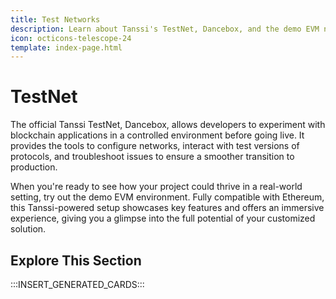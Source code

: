```yaml
---
title: Test Networks
description: Learn about Tanssi's TestNet, Dancebox, and the demo EVM network deployed on Dancebox and how to get started developing and interacting with each network.
icon: octicons-telescope-24
template: index-page.html
---
```


# TestNet

The official Tanssi TestNet, Dancebox, allows developers to experiment with blockchain applications in a controlled environment before going live. It provides the tools to configure networks, interact with test versions of protocols, and troubleshoot issues to ensure a smoother transition to production.

When you're ready to see how your project could thrive in a real-world setting, try out the demo EVM environment. Fully compatible with Ethereum, this Tanssi-powered setup showcases key features and offers an immersive experience, giving you a glimpse into the full potential of your customized solution.

## Explore This Section

:::INSERT_GENERATED_CARDS:::
